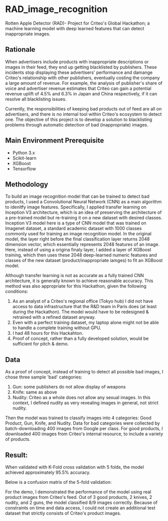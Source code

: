 # RAD_image_recognition
Rotten Apple Detector (RAD)- Project for Criteo's Global Hackathon; a machine learning model with 
deep learned features that can detect inappropriate images. 

## Rationale
When advertisers include products with inappropriate descriptions or images in their feed, 
they end up getting blacklisted by publishers. These incidents stop displaying
these advertisers' performance and damange Criteo's relationship with other publishers, eventually
costing the company a large amount of revenue. For example, the analysis of publisher's share of 
voice and advertiser revenue estimates that Criteo can gain a potential revenue uplift of 4.5% and 6.3% in 
Japan and China respectively, if it can resolve all blacklisting issues. 

Currently, the responsibilities of keeping bad products out of feed are all on advertisers, and there is no internal tool
within Criteo's ecosystem to detect one. The objective of this project is to develop a solution to blacklisting 
problems through automatic detection of bad (inappropriate) images.


## Main Environment Prerequisite
* Python 3.x
* Scikit-learn
* XGBoost
* Tensorflow 


## Methodology
To build an image recognition model that can be trained to detect bad products, I used a Convolutional Neural Network (CNN) as
a main algorithm to idenitfy image features. Specifically, I applied transfer learning on Inception V3 architecture, 
which is an idea of preserving the architecture of a pre-trained model but re-training it on a new dataset with desired
classes. Inception V3 model here is a type of CNN model that was trained on Imagenet dataset, a standard academic dataset with 
1000 classes commonly used for training an image recognition model. In the original model, the layer right before the final 
classification layer returns 2048 dimension vector, which essentially represents 2048 features of an image. 
Here, instead of using a origina finaly layer, I added a layer of XGBoost training, which then uses these 2048 deep-learned 
numeric features and classes of the new dataset (product/inappropriate iamges) to fit an XGBoost model. 

Although transfer learning is not as accurate as a fully trained CNN architecture, it is generally known to achieve reasonable accuracy. This method was also appropriate for this Hackathon, given the following conditions:

1. As an analyst of a Criteo's regional office (Tokyo hub) I did not have access to data infrastructure that the R&D team in Paris does (at least during the Hackathon). The model would have to be redesigned & retrained with a refined dataset anyway.
2. Even with a perfect training dataset, my laptop alone might not be able to handle a complete training without GPU.
3. I had 48 hours for this Hackahton. 
4. Proof of concept, rather than a fully developed solution, would be sufficient for pitch & demo.


## Data
As a proof of concept, instead of training to detect all possible bad images, I chose three sample 'bad' categories:

1. Gun: some publishers do not allow display of weapons
2. Knife: same as above
3. Nudity: Criteo as a whole does not allow any sexual images. In this context, I defined nudity as very revealing images in general, not strict nudity. 

Then the model was trained to classify images into 4 categories: Good Product, Gun, Knife, and Nudity. Data for bad categories
were collected by batch-downloading 400 images from Google per class. For good products, I downloaded 400 images from Criteo's
internal resource, to include a variety of products. 


## Result:
When validated with K-Fold cross validation with 5 folds, the model achieved approximately 95.5% accuracy. 

Below is a confusion matrix of the 5-fold validation:


For the demo, I demonstrated the performance of the model using real product images from Criteo's feed. Out of 3 good products, 2 knives, 2 nudity, and 2 guns, the model classified 8/9 images correctly. Because of constraints on time and
data access, I could not create an additional test dataset that strictly consists of Criteo's product images. 
